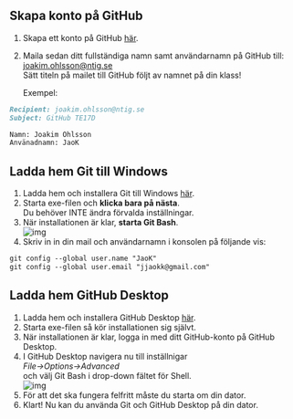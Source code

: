 
## Skapa konto på GitHub
1. Skapa ett konto på GitHub <a href="https://github.com/join" target="_blank">här</a>.
2. Maila sedan ditt fullständiga namn samt användarnamn på GitHub till: [joakim.ohlsson@ntig.se](mailto:joakim.ohlsson@ntig.se) <br> 
  Sätt titeln på mailet till GitHub följt av namnet på din klass!

   Exempel:
   
```markdown
Recipient: joakim.ohlsson@ntig.se
Subject: GitHub TE17D

Namn: Joakim Ohlsson
Använadnamn: JaoK
```


## Ladda hem Git till Windows
1. Ladda hem och installera Git till Windows <a href="https://github.com/git-for-windows/git/releases/download/v2.18.0.windows.1/Git-2.18.0-64-bit.exe" target="_blank">här</a>.
2. Starta exe-filen och **klicka bara på nästa**. <br>
    Du behöver INTE ändra förvalda inställningar.
3. När installationen är klar, **starta Git Bash**. <br>
![img](https://i.gyazo.com/2dcc1024ae4e608aa920532854bba92d.png)
4. Skriv in in din mail och användarnamn i konsolen på följande vis:<br>

```markdown
git config --global user.name "JaoK" 
git config --global user.email "jjaokk@gmail.com" 
```


## Ladda hem GitHub Desktop
1. Ladda hem och installera GitHub Desktop <a href="https://central.github.com/deployments/desktop/desktop/latest/win32" target="_blank">här</a>.
2. Starta exe-filen så kör installationen sig självt.
3. När installationen är klar, logga in med ditt GitHub-konto på GitHub Desktop.
4. I GitHub Desktop navigera nu till inställnigar <br>
    *File->Options->Advanced* <br>
    och välj Git Bash i drop-down fältet för Shell.<br>
![img](https://i.gyazo.com/5c14f9ab90a9a185c68e1fc4119a700c.png)
5. För att det ska fungera felfritt måste du starta om din dator.
6. Klart! Nu kan du använda Git och GitHub Desktop på din dator.
